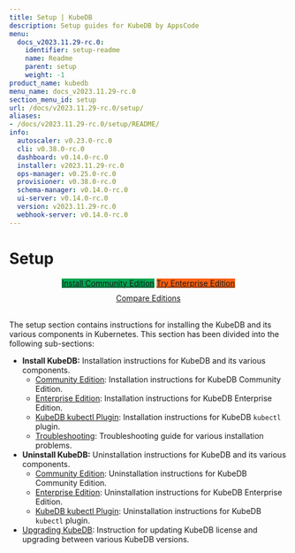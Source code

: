 ```yaml
---
title: Setup | KubeDB
description: Setup guides for KubeDB by AppsCode
menu:
  docs_v2023.11.29-rc.0:
    identifier: setup-readme
    name: Readme
    parent: setup
    weight: -1
product_name: kubedb
menu_name: docs_v2023.11.29-rc.0
section_menu_id: setup
url: /docs/v2023.11.29-rc.0/setup/
aliases:
- /docs/v2023.11.29-rc.0/setup/README/
info:
  autoscaler: v0.23.0-rc.0
  cli: v0.38.0-rc.0
  dashboard: v0.14.0-rc.0
  installer: v2023.11.29-rc.0
  ops-manager: v0.25.0-rc.0
  provisioner: v0.38.0-rc.0
  schema-manager: v0.14.0-rc.0
  ui-server: v0.14.0-rc.0
  version: v2023.11.29-rc.0
  webhook-server: v0.14.0-rc.0
---
```


# Setup

<div style="text-align: center;">
  <a class="button is-link is-medium is-active has-text-weight-normal" href="/docs/v2023.11.29-rc.0/setup/install/community" style="background:#00A651; width: 18rem;">Install Community Edition</a>
  <a class="button is-info is-medium is-active has-text-weight-normal" href="/docs/v2023.11.29-rc.0/setup/install/enterprise"  style="background:#FC6011; width: 18rem;">Try Enterprise Edition</a>
  <a style="margin-top: 10px; display: block;" href="https://kubedb.com/pricing/">Compare Editions</a>
</div>
<br>

The setup section contains instructions for installing the KubeDB and its various components in Kubernetes. This section has been divided into the following sub-sections:

- **Install KubeDB:** Installation instructions for KubeDB and its various components.
  - [Community Edition](/docs/v2023.11.29-rc.0/setup/install/community): Installation instructions for KubeDB Community Edition.
  - [Enterprise Edition](/docs/v2023.11.29-rc.0/setup/install/enterprise): Installation instructions for KubeDB Enterprise Edition.
  - [KubeDB kubectl Plugin](/docs/v2023.11.29-rc.0/setup/install/kubectl_plugin): Installation instructions for KubeDB `kubectl` plugin.
  - [Troubleshooting](/docs/v2023.11.29-rc.0/setup/install/troubleshoting): Troubleshooting guide for various installation problems.
- **Uninstall KubeDB:** Uninstallation instructions for KubeDB and its various components.
  - [Community Edition](/docs/v2023.11.29-rc.0/setup/uninstall/community): Uninstallation instructions for KubeDB Community Edition.
  - [Enterprise Edition](/docs/v2023.11.29-rc.0/setup/uninstall/enterprise): Uninstallation instructions for KubeDB Enterprise Edition.
  - [KubeDB kubectl Plugin](/docs/v2023.11.29-rc.0/setup/uninstall/kubectl_plugin): Uninstallation instructions for KubeDB `kubectl` plugin.
- [Upgrading KubeDB](/docs/v2023.11.29-rc.0/setup/upgrade/): Instruction for updating KubeDB license and upgrading between various KubeDB versions.
